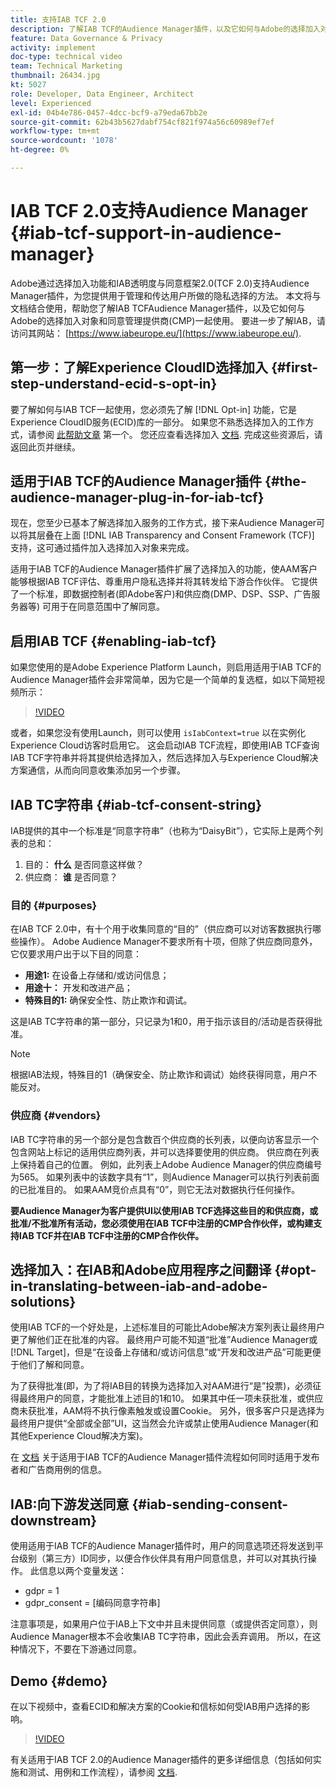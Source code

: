 ```yaml
---
title: 支持IAB TCF 2.0
description: 了解IAB TCF的Audience Manager插件，以及它如何与Adobe的选择加入对象和您的同意管理提供商(CMP)一起使用。
feature: Data Governance & Privacy
activity: implement
doc-type: technical video
team: Technical Marketing
thumbnail: 26434.jpg
kt: 5027
role: Developer, Data Engineer, Architect
level: Experienced
exl-id: 04b4e786-0457-4dcc-bcf9-a79eda67bb2e
source-git-commit: 62b43b5627dabf754cf821f974a56c60989ef7ef
workflow-type: tm+mt
source-wordcount: '1078'
ht-degree: 0%

---
```


# IAB TCF 2.0支持Audience Manager {#iab-tcf-support-in-audience-manager}

Adobe通过选择加入功能和IAB透明度与同意框架2.0(TCF 2.0)支持Audience Manager插件，为您提供用于管理和传达用户所做的隐私选择的方法。 本文将与文档结合使用，帮助您了解IAB TCFAudience Manager插件，以及它如何与Adobe的选择加入对象和同意管理提供商(CMP)一起使用。 要进一步了解IAB，请访问其网站： [https://www.iabeurope.eu/](https://www.iabeurope.eu/).

## 第一步：了解Experience CloudID选择加入 {#first-step-understand-ecid-s-opt-in}

要了解如何与IAB TCF一起使用，您必须先了解 [!DNL Opt-in] 功能，它是Experience CloudID服务(ECID)库的一部分。 如果您不熟悉选择加入的工作方式，请参阅 [此帮助文章](https://experienceleague.adobe.com/docs/core-services-learn/tutorials/id-service/use-opt-in-to-control-experience-cloud-activities-based-on-user-consent.html) 第一个。 您还应查看选择加入 [文档](https://experienceleague.adobe.com/docs/id-service/using/implementation/opt-in-service/optin-overview.html). 完成这些资源后，请返回此页并继续。

## 适用于IAB TCF的Audience Manager插件 {#the-audience-manager-plug-in-for-iab-tcf}

现在，您至少已基本了解选择加入服务的工作方式，接下来Audience Manager可以将其层叠在上面 [!DNL IAB Transparency and Consent Framework (TCF)] 支持，这可通过插件加入选择加入对象来完成。

适用于IAB TCF的Audience Manager插件扩展了选择加入的功能，使AAM客户能够根据IAB TCF评估、尊重用户隐私选择并将其转发给下游合作伙伴。 它提供了一个标准，即数据控制者(即Adobe客户)和供应商(DMP、DSP、SSP、广告服务器等) 可用于在同意范围中了解同意。

## 启用IAB TCF {#enabling-iab-tcf}

如果您使用的是Adobe Experience Platform Launch，则启用适用于IAB TCF的Audience Manager插件会非常简单，因为它是一个简单的复选框，如以下简短视频所示：

>[!VIDEO](https://video.tv.adobe.com/v/26433/?quality=12)

或者，如果您没有使用Launch，则可以使用 `isIabContext=true` 以在实例化Experience Cloud访客时启用它。 这会启动IAB TCF流程，即使用IAB TCF查询IAB TCF字符串并将其提供给选择加入，然后选择加入与Experience Cloud解决方案通信，从而向同意收集添加另一个步骤。

## IAB TC字符串 {#iab-tcf-consent-string}

IAB提供的其中一个标准是“同意字符串”（也称为“DaisyBit”），它实际上是两个列表的总和：

1. 目的： **什么** 是否同意这样做？
1. 供应商： **谁** 是否同意？

### 目的 {#purposes}

在IAB TCF 2.0中，有十个用于收集同意的“目的”（供应商可以对访客数据执行哪些操作）。 Adobe Audience Manager不要求所有十项，但除了供应商同意外，它仅要求用户出于以下目的同意：

* **用途1:** 在设备上存储和/或访问信息；
* **用途十：** 开发和改进产品；
* **特殊目的1:** 确保安全性、防止欺诈和调试。

这是IAB TC字符串的第一部分，只记录为1和0，用于指示该目的/活动是否获得批准。

>[!NOTE]
>
>根据IAB法规，特殊目的1（确保安全、防止欺诈和调试）始终获得同意，用户不能反对。

### 供应商 {#vendors}

IAB TC字符串的另一个部分是包含数百个供应商的长列表，以便向访客显示一个包含网站上标记的适用供应商列表，并可以选择要使用的供应商。 供应商在列表上保持着自己的位置。 例如，此列表上Adobe Audience Manager的供应商编号为565。 如果列表中的该数字具有“1”，则Audience Manager可以执行列表前面的已批准目的。 如果AAM竞价点具有“0”，则它无法对数据执行任何操作。

**要Audience Manager为客户提供UI以使用IAB TCF选择这些目的和供应商，或批准/不批准所有活动，您必须使用在IAB TCF中注册的CMP合作伙伴，或构建支持IAB TCF并在IAB TCF中注册的CMP合作伙伴。**

## 选择加入：在IAB和Adobe应用程序之间翻译 {#opt-in-translating-between-iab-and-adobe-solutions}

使用IAB TCF的一个好处是，上述标准目的可能比Adobe解决方案列表让最终用户更了解他们正在批准的内容。 最终用户可能不知道“批准”Audience Manager或 [!DNL Target]，但是“在设备上存储和/或访问信息”或“开发和改进产品”可能更便于他们了解和同意。

为了获得批准(即，为了将IAB目的转换为选择加入对AAM进行“是”投票)，必须征得最终用户的同意，才能批准上述目的1和10。 如果其中任一项未获批准，或供应商未获批准，AAM将不执行像素触发或设置Cookie。 另外，很多客户只是选择为最终用户提供“全部或全部”UI，这当然会允许或禁止使用Audience Manager(和其他Experience Cloud解决方案)。

在 [文档](https://experienceleague.adobe.com/docs/audience-manager/user-guide/overview/data-privacy/consent-management/aam-iab-plugin.html?lang=en) 关于适用于IAB TCF的Audience Manager插件流程如何同时适用于发布者和广告商用例的信息。

## IAB:向下游发送同意 {#iab-sending-consent-downstream}

使用适用于IAB TCF的Audience Manager插件时，用户的同意选项还将发送到平台级别（第三方）ID同步，以便合作伙伴具有用户同意信息，并可以对其执行操作。 此信息以两个变量发送：

* gdpr = 1
* gdpr_consent = [编码同意字符串]

注意事项是，如果用户位于IAB上下文中并且未提供同意（或提供否定同意），则Audience Manager根本不会收集IAB TC字符串，因此会丢弃调用。 所以，在这种情况下，不要在下游通过同意。

## Demo {#demo}

在以下视频中，查看ECID和解决方案的Cookie和信标如何受IAB用户选择的影响。

>[!VIDEO](https://video.tv.adobe.com/v/26434/?quality=12)

有关适用于IAB TCF 2.0的Audience Manager插件的更多详细信息（包括如何实施和测试、用例和工作流程），请参阅 [文档](https://experienceleague.adobe.com/docs/audience-manager/user-guide/overview/data-privacy/consent-management/aam-iab-plugin.html).
